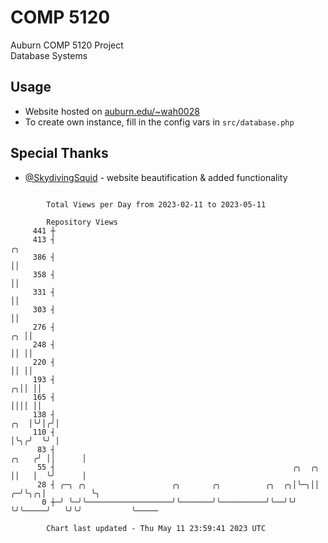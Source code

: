 # COMP 5120
Auburn COMP 5120 Project  
Database Systems

## Usage
- Website hosted on [auburn.edu/~wah0028](https://webhome.auburn.edu/~wah0028/)
- To create own instance, fill in the config vars in `src/database.php`

## Special Thanks
- [@SkydivingSquid](https://github.com/SkydivingSquid) - website beautification & added functionality

```

        Total Views per Day from 2023-02-11 to 2023-05-11

        Repository Views
     441 ┼
     413 ┤                                                                                 ╭╮
     386 ┤                                                                                 ││
     358 ┤                                                                                 ││
     331 ┤                                                                                 ││
     303 ┤                                                                                 ││
     276 ┤                                                                              ╭╮ ││
     248 ┤                                                                              ││ ││
     220 ┤                                                                              ││ ││
     193 ┤                                                                            ╭╮││ ││
     165 ┤                                                                            ││││ ││
     138 ┤                                                                        ╭╮  │╰╯│╭╯│
     110 ┤                                                                        │╰╮╭╯  ╰╯ │
      83 ┤                                                                  ╭╮   ╭╯ ││      │
      55 ┤                                                     ╭╮  ╭╮       ││   │  ╰╯      │
      28 ┤ ╭─╮ ╭╮                   ╭╮       ╭╮          ╭╮  ╭╮│╰─╮││     ╭─╯╰╮╭╮│          ╰╮
       0 ┼─╯ ╰─╯╰───────────────────╯╰───────╯╰──────────╯╰──╯╰╯  ╰╯╰─────╯   ╰╯╰╯           ╰─────

        Chart last updated - Thu May 11 23:59:41 2023 UTC
        
```
